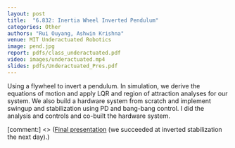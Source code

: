```yaml
---
layout: post
title:  "6.832: Inertia Wheel Inverted Pendulum"
categories: Other 
authors: "Rui Ouyang, Ashwin Krishna"
venue: MIT Underactuated Robotics
image: pend.jpg
report: pdfs/class_underactuated.pdf
video: images/underactuated.mp4
slides: pdfs/Underactuated_Pres.pdf
---
```


Using a flywheel to invert a pendulum. In simulation, we derive the equations of motion and apply LQR and region of attraction analyses for our system.
We also build a hardware system from scratch and implement swingup and stabilization using PD and bang-bang control. I did the analysis and controls and co-built the hardware system. 

[comment]: <>  (code: https://github.com/akrishna23/Underactuated-Final-Proj)
[comment:] <> ([Final presentation](https://www.youtube.com/watch?v=xVHRHPY8DtM) (we succeeded at inverted stabilization the next day).)

